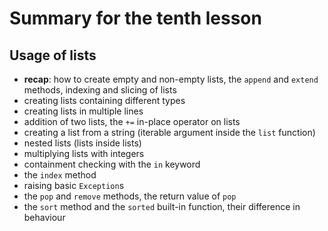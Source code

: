 # Summary for the tenth lesson

## Usage of lists
- __recap__: how to create empty and non-empty lists, the `append` and
  `extend` methods, indexing and slicing of lists
- creating lists containing different types
- creating lists in multiple lines
- addition of two lists, the `+=` in-place operator on lists
- creating a list from a string (iterable argument inside the `list` function)
- nested lists (lists inside lists)
- multiplying lists with integers
- containment checking with the `in` keyword
- the `index` method
- raising basic `Exception`s
- the `pop` and `remove` methods, the return value of `pop`
- the `sort` method and the `sorted` built-in function, their difference in
  behaviour